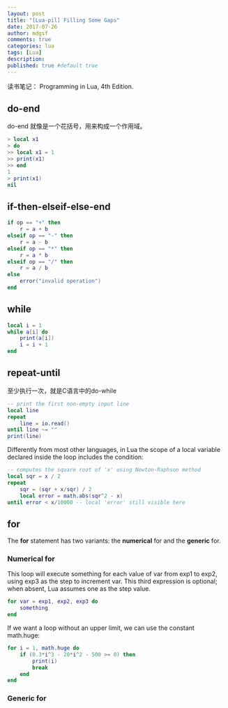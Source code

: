 ```yaml
---
layout: post
title: "[Lua-pil] Filling Some Gaps"
date: 2017-07-26
author: mdgsf
comments: true
categories: lua
tags: [Lua]
description:
published: true #default true
---
```


读书笔记： Programming in Lua, 4th Edition. 



## do-end

do-end 就像是一个花括号，用来构成一个作用域。

```lua
> local x1
> do
>> local x1 = 1
>> print(x1)
>> end
1
> print(x1)
nil
```


## if-then-elseif-else-end

```lua
if op == "+" then
    r = a + b
elseif op == "-" then
    r = a - b
elseif op == "*" then
    r = a * b
elseif op == "/" then
    r = a / b
else
    error("invalid operation")
end
```


## while

```lua
local i = 1
while a[i] do
    print(a[i])
    i = i + 1
end
```

## repeat-until

至少执行一次，就是C语言中的do-while

```lua
-- print the first non-empty input line
local line
repeat
    line = io.read()
until line ~= ""
print(line)
```

Differently from most other languages, in Lua the scope of a local variable declared inside the loop includes
the condition:

```lua
-- computes the square root of 'x' using Newton-Raphson method
local sqr = x / 2
repeat
    sqr = (sqr + x/sqr) / 2
    local error = math.abs(sqr^2 - x)
until error < x/10000 -- local 'error' still visible here
```

## for

The **for** statement has two variants: the **numerical** for and the **generic** for.

### Numerical for

This loop will execute something for each value of var from exp1 to exp2, using exp3 as the step
to increment var. This third expression is optional; when absent, Lua assumes one as the step value.

```lua
for var = exp1, exp2, exp3 do
    something
end
```

If we want a loop without an upper limit, we can use the constant math.huge:

```lua
for i = 1, math.huge do
    if (0.3*i^3 - 20*i^2 - 500 >= 0) then
        print(i)
        break
    end
end
```


### Generic for











